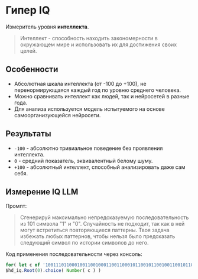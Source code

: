 # Гипер IQ

Измеритель уровня **интеллекта**. 

> Интеллект - способность находить закономерности в окружающем мире и использовать их для достижения своих целей.

## Особенности

- Абсолютная шкала интеллекта (от -100 до +100), не перенормирующаяся каждый год по уровню среднего человека.
- Можно сравнивать интеллект как людей, так и нейросетей в разные года.
- Для анализа используется модель испытуемого на основе самоорганизующейся нейросети. 

## Результаты

- `-100` - абсолютно тривиальное поведение без проявления интеллекта.
- `0` - средний показатель, эквивалентный белому шуму.
- `+100` - абсолютный интеллект, способный анализировать даже сам себя.

## Измерение IQ LLM

Промпт:

> Сгенерируй максимально непредсказуемую последовательность из 101 символа "1" и "0". Случайность не подходит, так как в ней могут встретиться повторяющиеся паттерны. Твоя задача избежать любых паттернов, чтобы нельзя было предсказать следующий символ по истории символов до него.

Код применения последовательности через консоль:

```javascript
for( let c of '10011101100010011001000110011000101100101100100110010110010011001100010011001011001001100110001100011' ) 
$hd_iq.Root(0).choice( Number( c ) )
```
